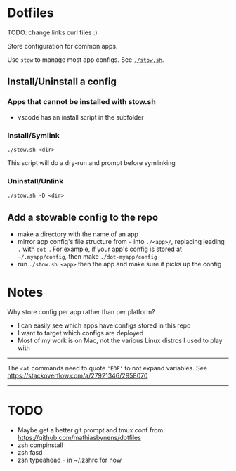 # Dotfiles

TODO: change links curl files :)

Store configuration for common apps.

Use `stow` to manage most app configs. See [`./stow.sh`](./stow.sh).

## Install/Uninstall a config

### Apps that cannot be installed with stow.sh

- vscode has an install script in the subfolder

### Install/Symlink

```
./stow.sh <dir>
```

This script will do a dry-run and prompt before symlinking

### Uninstall/Unlink

```
./stow.sh -D <dir>
```

## Add a stowable config to the repo

- make a directory with the name of an app
- mirror app config's file structure from `~` into `./<app>/`, replacing leading `.` with `dot-`. For example, if your app's config is stored at `~/.myapp/config`, then make `./dot-myapp/config`
- run `./stow.sh <app>` then the app and make sure it picks up the config

# Notes

Why store config per app rather than per platform?

- I can easily see which apps have configs stored in this repo
- I want to target which configs are deployed
- Most of my work is on Mac, not the various Linux distros I used to play with

---

The `cat` commands need to quote `'EOF'` to not expand variables. See
https://stackoverflow.com/a/27921346/2958070

---

# TODO

- Maybe get a better git prompt and tmux conf from https://github.com/mathiasbynens/dotfiles
- zsh compinstall
- zsh fasd
- zsh typeahead - in ~/.zshrc for now
